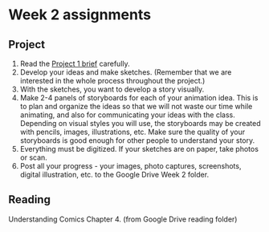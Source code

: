 # Week 2 assignments


## Project
1. Read the [Project 1 brief](proj-loop.md) carefully.
1. Develop your ideas and make sketches. (Remember that we are interested in the whole process throughout the project.)
1. With the sketches, you want to develop a story visually.
1. Make 2-4 panels of storyboards for each of your animation idea. This is to plan and organize the ideas so that we will not waste our time while animating, and also for communicating your ideas with the class. Depending on visual styles you will use, the storyboards may be created with pencils, images, illustrations, etc. Make sure the quality of your storyboards is good enough for other people to understand your story. 
1. Everything must be digitized. If your sketches are on paper, take photos or scan.
1. Post all your progress - your images, photo captures, screenshots, digital illustration, etc. to the Google Drive Week 2 folder. 

## Reading
Understanding Comics Chapter 4. (from Google Drive reading folder)

